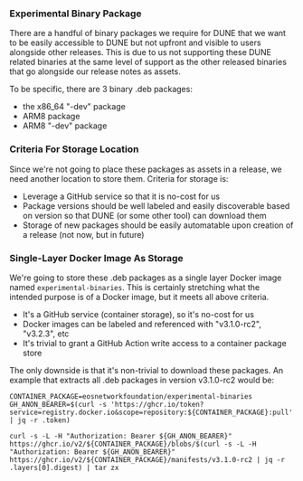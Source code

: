 ### Experimental Binary Package

There are a handful of binary packages we require for DUNE that we want to be easily accessible to DUNE but not upfront and visible to users alongside other releases. This is due to us not supporting these DUNE related binaries at the same level of support as the other released binaries that go alongside our release notes as assets.

To be specific, there are 3 binary .deb packages:
* the x86_64 "-dev" package
* ARM8 package
* ARM8 "-dev" package

### Criteria For Storage Location

Since we're not going to place these packages as assets in a release, we need another location to store them. Criteria for storage is:
* Leverage a GitHub service so that it is no-cost for us
* Package versions should be well labeled and easily discoverable based on version so that DUNE (or some other tool) can download them
* Storage of new packages should be easily automatable upon creation of a release (not now, but in future)

### Single-Layer Docker Image As Storage

We're going to store these .deb packages as a single layer Docker image named `experimental-binaries`. This is certainly stretching what the intended purpose is of a Docker image, but it meets all above criteria.

* It's a GitHub service (container storage), so it's no-cost for us
* Docker images can be labeled and referenced with "v3.1.0-rc2", "v3.2.3", etc
* It's trivial to grant a GitHub Action write access to a container package store

The only downside is that it's non-trivial to download these packages. An example that extracts all .deb packages in version v3.1.0-rc2 would be:

```
CONTAINER_PACKAGE=eosnetworkfoundation/experimental-binaries
GH_ANON_BEARER=$(curl -s 'https://ghcr.io/token?service=registry.docker.io&scope=repository:${CONTAINER_PACKAGE}:pull' | jq -r .token)

curl -s -L -H "Authorization: Bearer ${GH_ANON_BEARER}" https://ghcr.io/v2/${CONTAINER_PACKAGE}/blobs/$(curl -s -L -H "Authorization: Bearer ${GH_ANON_BEARER}" https://ghcr.io/v2/${CONTAINER_PACKAGE}/manifests/v3.1.0-rc2 | jq -r .layers[0].digest) | tar zx
```

